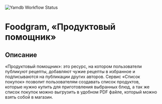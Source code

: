 ![Yamdb Workflow Status](https://github.com/lapanthera161/foodgram-project-react/actions/workflows/diploma_main.yml/badge.svg?branch=master&event=push)
# Foodgram, «Продуктовый помощник»

## Описание

«Продуктовый помощник»: это ресурс, на котором пользователи публикуют рецепты, добавляют чужие рецепты в избранное и подписываются на публикации других авторов. Сервис «Список покупок» позволит пользователям создавать список продуктов, которые нужно купить для приготовления выбранных блюд, а так же список покупок можно выгрузить в удобном PDF файле, который можно взять собой в магазин.
